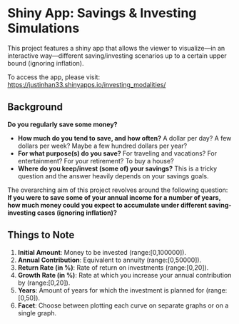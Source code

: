 # Shiny App: Savings & Investing Simulations
This project features a shiny app that allows the viewer to visualize—in an interactive way—different saving/investing scenarios up to a certain upper bound (ignoring inflation).

To access the app, please visit: https://justinhan33.shinyapps.io/investing_modalities/

## Background
**Do you regularly save some money?**
* **How much do you tend to save, and how often?** A dollar per day? A few dollars per
week? Maybe a few hundred dollars per year?
* **For what purpose(s) do you save?** For traveling and vacations? For entertainment? For
your retirement? To buy a house?
* **Where do you keep/invest (some of) your savings?** This is a tricky question
and the answer heavily depends on your savings goals.

The overarching aim of this project revolves around the following question:
**If you were to save some of your annual income for a number of years, how much
money could you expect to accumulate under different saving-investing cases
(ignoring inflation)?**

## Things to Note
1. **Initial Amount**: Money to be invested (range:[0,100000]).
2. **Annual Contribution**: Equivalent to annuity (range:[0,50000]).
3. **Return Rate (in %)**: Rate of return on investments (range:[0,20]).
4. **Growth Rate (in %)**: Rate at which you increase your annual contribution by (range:[0,20]).
5. **Years**: Amount of years for which the investment is planned for (range:[0,50]).
2. **Facet**: Choose between plotting each curve on separate graphs or on a single graph.
